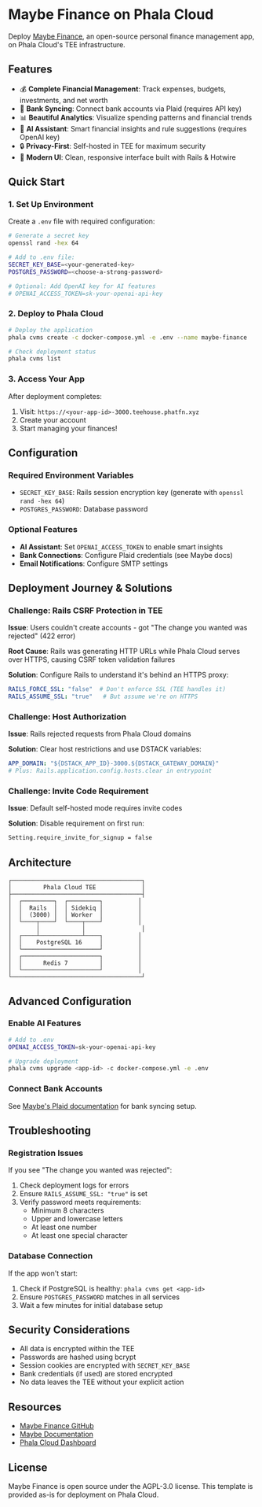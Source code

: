 # Maybe Finance on Phala Cloud

Deploy [Maybe Finance](https://github.com/maybe-finance/maybe), an open-source personal finance management app, on Phala Cloud's TEE infrastructure.

## Features

- 💰 **Complete Financial Management**: Track expenses, budgets, investments, and net worth
- 🏦 **Bank Syncing**: Connect bank accounts via Plaid (requires API key)
- 📊 **Beautiful Analytics**: Visualize spending patterns and financial trends
- 🤖 **AI Assistant**: Smart financial insights and rule suggestions (requires OpenAI key)
- 🔒 **Privacy-First**: Self-hosted in TEE for maximum security
- 📱 **Modern UI**: Clean, responsive interface built with Rails & Hotwire

## Quick Start

### 1. Set Up Environment

Create a `.env` file with required configuration:

```bash
# Generate a secret key
openssl rand -hex 64

# Add to .env file:
SECRET_KEY_BASE=<your-generated-key>
POSTGRES_PASSWORD=<choose-a-strong-password>

# Optional: Add OpenAI key for AI features
# OPENAI_ACCESS_TOKEN=sk-your-openai-api-key
```

### 2. Deploy to Phala Cloud

```bash
# Deploy the application
phala cvms create -c docker-compose.yml -e .env --name maybe-finance

# Check deployment status
phala cvms list
```

### 3. Access Your App

After deployment completes:
1. Visit: `https://<your-app-id>-3000.teehouse.phatfn.xyz`
2. Create your account
3. Start managing your finances!

## Configuration

### Required Environment Variables

- `SECRET_KEY_BASE`: Rails session encryption key (generate with `openssl rand -hex 64`)
- `POSTGRES_PASSWORD`: Database password

### Optional Features

- **AI Assistant**: Set `OPENAI_ACCESS_TOKEN` to enable smart insights
- **Bank Connections**: Configure Plaid credentials (see Maybe docs)
- **Email Notifications**: Configure SMTP settings

## Deployment Journey & Solutions

### Challenge: Rails CSRF Protection in TEE

**Issue**: Users couldn't create accounts - got "The change you wanted was rejected" (422 error)

**Root Cause**: Rails was generating HTTP URLs while Phala Cloud serves over HTTPS, causing CSRF token validation failures

**Solution**: Configure Rails to understand it's behind an HTTPS proxy:
```yaml
RAILS_FORCE_SSL: "false"  # Don't enforce SSL (TEE handles it)
RAILS_ASSUME_SSL: "true"   # But assume we're on HTTPS
```

### Challenge: Host Authorization

**Issue**: Rails rejected requests from Phala Cloud domains

**Solution**: Clear host restrictions and use DSTACK variables:
```yaml
APP_DOMAIN: "${DSTACK_APP_ID}-3000.${DSTACK_GATEWAY_DOMAIN}"
# Plus: Rails.application.config.hosts.clear in entrypoint
```

### Challenge: Invite Code Requirement

**Issue**: Default self-hosted mode requires invite codes

**Solution**: Disable requirement on first run:
```bash
Setting.require_invite_for_signup = false
```

## Architecture

```
┌─────────────────────────────────────┐
│         Phala Cloud TEE             │
├─────────────────────────────────────┤
│  ┌─────────┐  ┌─────────┐          │
│  │  Rails  │  │ Sidekiq │          │
│  │  (3000) │  │ Worker  │          │
│  └────┬────┘  └────┬────┘          │
│       │            │                │
│  ┌────┴────────────┴────┐          │
│  │    PostgreSQL 16     │          │
│  └──────────────────────┘          │
│  ┌──────────────────────┐          │
│  │      Redis 7         │          │
│  └──────────────────────┘          │
└─────────────────────────────────────┘
```

## Advanced Configuration

### Enable AI Features

```bash
# Add to .env
OPENAI_ACCESS_TOKEN=sk-your-openai-api-key

# Upgrade deployment
phala cvms upgrade <app-id> -c docker-compose.yml -e .env
```

### Connect Bank Accounts

See [Maybe's Plaid documentation](https://github.com/maybe-finance/maybe/wiki) for bank syncing setup.

## Troubleshooting

### Registration Issues

If you see "The change you wanted was rejected":
1. Check deployment logs for errors
2. Ensure `RAILS_ASSUME_SSL: "true"` is set
3. Verify password meets requirements:
   - Minimum 8 characters
   - Upper and lowercase letters
   - At least one number
   - At least one special character

### Database Connection

If the app won't start:
1. Check if PostgreSQL is healthy: `phala cvms get <app-id>`
2. Ensure `POSTGRES_PASSWORD` matches in all services
3. Wait a few minutes for initial database setup

## Security Considerations

- All data is encrypted within the TEE
- Passwords are hashed using bcrypt
- Session cookies are encrypted with `SECRET_KEY_BASE`
- Bank credentials (if used) are stored encrypted
- No data leaves the TEE without your explicit action

## Resources

- [Maybe Finance GitHub](https://github.com/maybe-finance/maybe)
- [Maybe Documentation](https://github.com/maybe-finance/maybe/wiki)
- [Phala Cloud Dashboard](https://cloud.phala.network/dashboard/)

## License

Maybe Finance is open source under the AGPL-3.0 license. This template is provided as-is for deployment on Phala Cloud.